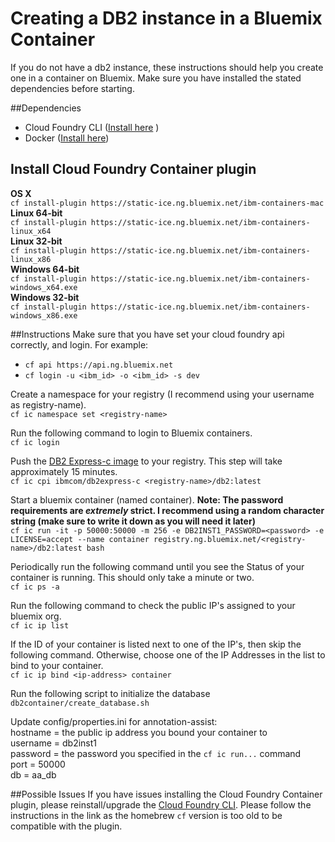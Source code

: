 # Creating a DB2 instance in a Bluemix Container

If you do not have a db2 instance, these instructions should help you create one in a container on Bluemix. Make sure you have installed the stated dependencies before starting.

##Dependencies 
- Cloud Foundry CLI  ([Install here](http://docs.cloudfoundry.org/cf-cli/install-go-cli.html)  )  
- Docker ([Install here](https://docs.docker.com/engine/installation/))

## Install Cloud Foundry Container plugin
**OS X**  
`cf install-plugin https://static-ice.ng.bluemix.net/ibm-containers-mac`  
**Linux 64-bit**  
`cf install-plugin https://static-ice.ng.bluemix.net/ibm-containers-linux_x64`  
**Linux 32-bit**  
`cf install-plugin https://static-ice.ng.bluemix.net/ibm-containers-linux_x86`  
**Windows 64-bit**  
`cf install-plugin https://static-ice.ng.bluemix.net/ibm-containers-windows_x64.exe`  
**Windows 32-bit**  
`cf install-plugin https://static-ice.ng.bluemix.net/ibm-containers-windows_x86.exe`  

##Instructions
Make sure that you have set your cloud foundry api correctly, and login.  For example:
- `cf api https://api.ng.bluemix.net`
- `cf login -u <ibm_id> -o <ibm_id> -s dev`

Create a namespace for your registry (I recommend using your username as registry-name).  
`cf ic namespace set <registry-name>`

Run the following command to login to Bluemix containers.  
`cf ic login`

Push the [DB2 Express-c image](https://hub.docker.com/r/ibmcom/db2express-c/) to your registry. This step will take approximately 15 minutes.  
`cf ic cpi ibmcom/db2express-c <registry-name>/db2:latest`


Start a bluemix container (named container). **Note: The password requirements are *extremely* strict. I recommend using a random character string (make sure to write it down as you will need it later)**   
`cf ic run -it -p 50000:50000 -m 256 -e DB2INST1_PASSWORD=<password> -e LICENSE=accept --name container registry.ng.bluemix.net/<registry-name>/db2:latest bash`

Periodically run the following command until you see the Status of your container is running. This should only take a minute or two.  
`cf ic ps -a`


Run the following command to check the public IP's assigned to your bluemix org.  
`cf ic ip list`

If the ID of your container is listed next to one of the IP's, then skip the following command. Otherwise, choose one of the IP Addresses in the list to bind to your container.  
`cf ic ip bind <ip-address> container`

Run the following script to initialize the database  
`db2container/create_database.sh`

Update config/properties.ini for annotation-assist:  
hostname = the public ip address you bound your container to  
username = db2inst1  
password = the password you specified in the `cf ic run...` command  
port = 50000  
db = aa_db

##Possible Issues
If you have issues installing the Cloud Foundry Container plugin, please reinstall/upgrade the [Cloud Foundry CLI](http://docs.cloudfoundry.org/cf-cli/install-go-cli.html). Please follow the instructions in the link as the homebrew `cf` version is too old to be compatible with the plugin.
